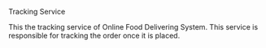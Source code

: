 Tracking Service

This the tracking service of Online Food Delivering System.
This service is responsible for tracking the order once it is placed.

